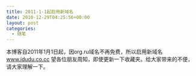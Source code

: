 ```yaml
---
title: 2011-1-1起启用新域名
date: 2010-12-29T04:25:56+00:00
layout: post
categories:
  - 随笔
---
```


本博客自2011年1月1日起，因org.ru域名不再免费，所以启用新域名 www.idudu.co.cc 望各位朋友周知，即使更新一下收藏夹。给大家带来的不便，请大家理解一下。
